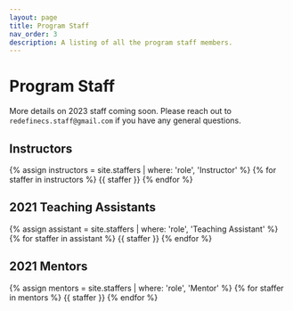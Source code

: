 ```yaml
---
layout: page
title: Program Staff
nav_order: 3
description: A listing of all the program staff members.
---
```


# Program Staff

More details on 2023 staff coming soon. Please reach out to `redefinecs.staff@gmail.com` if you have any general questions.

## Instructors

{% assign instructors = site.staffers | where: 'role', 'Instructor' %}
{% for staffer in instructors %}
{{ staffer }}
{% endfor %}

## 2021 Teaching Assistants

{% assign assistant = site.staffers | where: 'role', 'Teaching Assistant' %}
{% for staffer in assistant %}
{{ staffer }}
{% endfor %}

## 2021 Mentors

{% assign mentors = site.staffers | where: 'role', 'Mentor' %}
{% for staffer in mentors %}
{{ staffer }}
{% endfor %}
